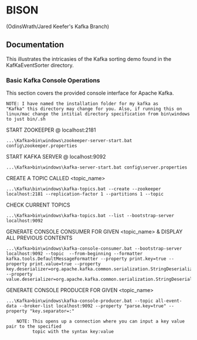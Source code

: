 # BISON
(OdinsWrath/Jared Keefer's Kafka Branch)

## Documentation
This illustrates the intricasies of the Kafka sorting demo found in the KafKaEventSorter directory.

### Basic Kafka Console Operations

This section covers the provided console interface for Apache Kafka.  
	<pre><code>NOTE: I have named the installation folder for my kafka as "Kafka" this directory may change for you.
      	      Also, if running this on linux/mac change the intitial directory specification from bin\windows to
      	      just bin/<program>.sh</code></pre>

START ZOOKEEPER @ localhost:2181  
<pre><code>...\Kafka>bin\windows\zookeeper-server-start.bat config\zookeeper.properties </code></pre>

START KAFKA SERVER @ localhost:9092  
<pre><code>...\Kafka>bin\windows\kafka-server-start.bat config\server.properties </code></pre>

CREATE A TOPIC CALLED <topic_name>  
<pre><code>...\Kafka\bin\windows\kafka-topics.bat --create --zookeeper localhost:2181 --replication-factor 1 --partitions 1 --topic <topic_name> </code></pre>

CHECK CURRENT TOPICS  
<pre><code>...\Kafka>bin\windows\kafka-topics.bat --list --bootstrap-server localhost:9092 </code></pre>

GENERATE CONSOLE CONSUMER FOR GIVEN <topic_name> & DISPLAY ALL PREVIOUS CONTENTS  
<pre><code>...\Kafka>bin\windows\kafka-console-consumer.bat --bootstrap-server localhost:9092 --topic <topic_name> --from-beginning --formatter kafka.tools.DefaultMessageFormatter --property print.key=true --property print.value=true --property key.deserializer=org.apache.kafka.common.serialization.StringDeserializer --property value.deserializer=org.apache.kafka.common.serialization.StringDeserializer </code></pre>

GENERATE CONSOLE PRODUCER FOR GIVEN <topic_name>  
<pre><code>...\Kafka>bin\windows\kafka-console-producer.bat --topic all-event-data --broker-list localhost:9092 --property "parse.key=true" --property "key.separator=:" </code></pre>
		NOTE: This opens up a connection where you can input a key value pair to the specified
		      topic with the syntax key:value

